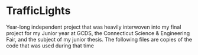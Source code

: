 # TrafficLights
Year-long independent project that was heavily interwoven into my final project for my Junior year at GCDS, the Connecticut Science &amp; Engineering Fair, and the subject of my junior thesis. The following files are copies of the code that was used during that time
